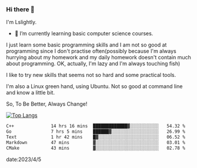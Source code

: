### Hi there 👋

I'm Lslightly.

- 🌱 I’m currently learning basic computer science courses.

I just learn some basic programming skills and I am not so good at programming since I don't practise often(possibly because I'm always hurrying about my homework and my daily homework doesn't contain much about programming. OK, actually, I'm lazy and I'm always touching fish)

I like to try new skills that seems not so hard and some practical tools.

I'm also a Linux green hand, using Ubuntu. Not so good at command line and know a little bit.

So, To Be Better, Always Change!

[![Top Langs](https://github-readme-stats.vercel.app/api/top-langs/?username=Lslightly&layout=compact)](https://github.com/anuraghazra/github-readme-stats)

<!--START_SECTION:waka-->

```txt
C++              14 hrs 16 mins  █████████████▓░░░░░░░░░░░   54.32 %
Go               7 hrs 5 mins    ██████▓░░░░░░░░░░░░░░░░░░   26.99 %
Text             1 hr 42 mins    █▓░░░░░░░░░░░░░░░░░░░░░░░   06.52 %
Markdown         47 mins         ▓░░░░░░░░░░░░░░░░░░░░░░░░   03.01 %
CMake            43 mins         ▓░░░░░░░░░░░░░░░░░░░░░░░░   02.78 %
```

<!--END_SECTION:waka-->

date:2023/4/5

